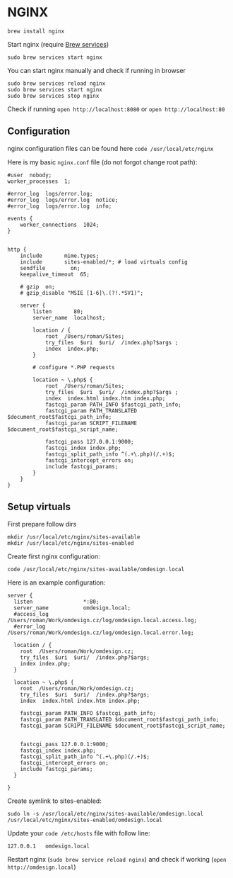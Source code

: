 # NGINX

```
brew install nginx
```


Start nginx (require [Brew services](./brew-services.md))

```
sudo brew services start nginx
```

You can start nginx manually and check if running in browser

```
sudo brew services reload nginx
sudo brew services start nginx
sudo brew services stop nginx
```

Check if running `open http://localhost:8080` or `open http://localhost:80`

## Configuration

nginx configuration files can be found here `code /usr/local/etc/nginx`

Here is my basic `nginx.conf` file (do not forgot change root path):

```
#user  nobody;
worker_processes  1;

#error_log  logs/error.log;
#error_log  logs/error.log  notice;
#error_log  logs/error.log  info;

events {
    worker_connections  1024;
}


http {
    include       mime.types;
    include       sites-enabled/*; # load virtuals config
    sendfile        on;
    keepalive_timeout  65;

    # gzip  on;
    # gzip_disable "MSIE [1-6]\.(?!.*SV1)";

    server {
        listen       80;
        server_name  localhost;

        location / {
            root  /Users/roman/Sites;
            try_files  $uri  $uri/  /index.php?$args ;
            index  index.php;
        }

        # configure *.PHP requests

        location ~ \.php$ {
            root  /Users/roman/Sites;
            try_files  $uri  $uri/  /index.php?$args ;
            index  index.html index.htm index.php;
            fastcgi_param PATH_INFO $fastcgi_path_info;
            fastcgi_param PATH_TRANSLATED $document_root$fastcgi_path_info;
            fastcgi_param SCRIPT_FILENAME $document_root$fastcgi_script_name;

            fastcgi_pass 127.0.0.1:9000;
            fastcgi_index index.php;
            fastcgi_split_path_info ^(.+\.php)(/.+)$;
            fastcgi_intercept_errors on;
            include fastcgi_params;
        }
    }
}
```

## Setup virtuals

First prepare follow dirs

```
mkdir /usr/local/etc/nginx/sites-available
mkdir /usr/local/etc/nginx/sites-enabled
```

Create first nginx configuration:

```
code /usr/local/etc/nginx/sites-available/omdesign.local
```

Here is an example configuration:

```
server {
  listen                *:80;
  server_name           omdesign.local;
  #access_log           /Users/roman/Work/omdesign.cz/log/omdesign.local.access.log;
  #error_log            /Users/roman/Work/omdesign.cz/log/omdesign.local.error.log;

  location / {
    root  /Users/roman/Work/omdesign.cz;
    try_files  $uri  $uri/  /index.php?$args;
    index index.php;
  }

  location ~ \.php$ {
    root  /Users/roman/Work/omdesign.cz;
    try_files  $uri  $uri/  /index.php?$args;
    index  index.html index.htm index.php;

    fastcgi_param PATH_INFO $fastcgi_path_info;
    fastcgi_param PATH_TRANSLATED $document_root$fastcgi_path_info;
    fastcgi_param SCRIPT_FILENAME $document_root$fastcgi_script_name;


    fastcgi_pass 127.0.0.1:9000;
    fastcgi_index index.php;
    fastcgi_split_path_info ^(.+\.php)(/.+)$;
    fastcgi_intercept_errors on;
    include fastcgi_params;
  }

}
```

Create symlink to sites-enabled:

```
sudo ln -s /usr/local/etc/nginx/sites-available/omdesign.local /usr/local/etc/nginx/sites-enabled/omdesign.local
```

Update your `code /etc/hosts` file with follow line:

```
127.0.0.1   omdesign.local
```

Restart nginx (`sudo brew service reload nginx`) and check if working (`open http://omdesign.local`)